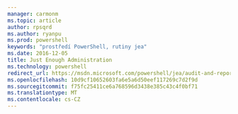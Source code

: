 ```yaml
---
manager: carmonm
ms.topic: article
author: rpsqrd
ms.author: ryanpu
ms.prod: powershell
keywords: "prostředí PowerShell, rutiny jea"
ms.date: 2016-12-05
title: Just Enough Administration
ms.technology: powershell
redirect_url: https://msdn.microsoft.com/powershell/jea/audit-and-report
ms.openlocfilehash: 10d9cf10652603fa6e5a6d50eef117269c7d2f9d
ms.sourcegitcommit: f75fc25411ce6a768596d3438e385c43c4f0bf71
ms.translationtype: MT
ms.contentlocale: cs-CZ
---
```

